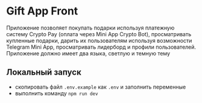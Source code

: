 # Gift App Front

Приложение позволяет покупать подарки используя платежную систему Crypto Pay (оплата через Mini App Crypto Bot), просматривать купленные подарки, дарить их пользователям используя возможности Telegram Mini App, просматривать лидерборд и профили пользователей. Приложение должно имеет два языка, светлую и темную тему

## Локальный запуск

- скопировать файл `.env.example` как `.env` и заполнить переменные
- выполнить команду `npm run dev`
